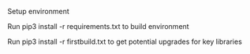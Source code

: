 Setup environment

Run pip3 install -r requirements.txt to build environment

Run pip3 install -r firstbuild.txt to get potential upgrades for key libraries

